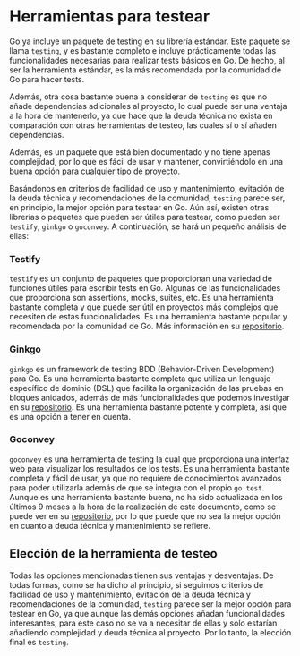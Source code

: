 # Herramientas para testear

Go ya incluye un paquete de testing en su librería estándar. Este paquete se llama `testing`, y es bastante completo e incluye prácticamente todas las funcionalidades necesarias para realizar tests básicos en Go. De hecho, al ser la herramienta estándar, es la más recomendada por la comunidad de Go para hacer tests.

Además, otra cosa bastante buena a considerar de `testing` es que no añade dependencias adicionales al proyecto, lo cual puede ser una ventaja a la hora de mantenerlo, ya que hace que la deuda técnica no exista en comparación con otras herramientas de testeo, las cuales sí o sí añaden dependencias.

Además, es un paquete que está bien documentado y no tiene apenas complejidad, por lo que es fácil de usar y mantener, convirtiéndolo en una buena opción para cualquier tipo de proyecto.

Basándonos en criterios de facilidad de uso y mantenimiento, evitación de la deuda técnica y recomendaciones de la comunidad, `testing` parece ser, en principio, la mejor opción para testear en Go. Aún así, existen otras librerías o paquetes que pueden ser útiles para testear, como pueden ser `testify`, `ginkgo` o `goconvey`. A continuación, se hará un pequeño análisis de ellas:

### Testify

`testify` es un conjunto de paquetes que proporcionan una variedad de funciones útiles para escribir tests en Go. Algunas de las funcionalidades que proporciona son assertions, mocks, suites, etc. Es una herramienta bastante completa y que puede ser útil en proyectos más complejos que necesiten de estas funcionalidades. Es una herramienta bastante popular y recomendada por la comunidad de Go. Más información en su [repositorio](https://github.com/stretchr/testify).

### Ginkgo

`ginkgo` es un framework de testing BDD (Behavior-Driven Development) para Go. Es una herramienta bastante completa que utiliza un lenguaje específico de dominio (DSL) que facilita la organización de las pruebas en bloques anidados, además de más funcionalidades que podemos investigar en su [repositorio](https://github.com/onsi/ginkgo). Es una herramienta bastante potente y completa, así que es una opción a tener en cuenta.

### Goconvey

`goconvey` es una herramienta de testing la cual que proporciona una interfaz web para visualizar los resultados de los tests. Es una herramienta bastante completa y fácil de usar, ya que no requiere de conocimientos avanzados para poder utilizarla además de que se integra con el propio `go test`. Aunque es una herramienta bastante buena, no ha sido actualizada en los últimos 9 meses a la hora de la realización de este documento, como se puede ver en su [repositorio](https://github.com/smartystreets/goconvey), por lo que puede que no sea la mejor opción en cuanto a deuda técnica y mantenimiento se refiere. 


## Elección de la herramienta de testeo

Todas las opciones mencionadas tienen sus ventajas y desventajas. De todas formas, como se ha dicho al principio, si seguimos criterios de facilidad de uso y mantenimiento, evitación de la deuda técnica y recomendaciones de la comunidad, `testing` parece ser la mejor opción para testear en Go, ya que aunque las demás opciones añadan funcionalidades interesantes, para este caso no se va a necesitar de ellas y solo estarían añadiendo complejidad y deuda técnica al proyecto. Por lo tanto, la elección final es `testing`.